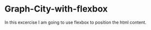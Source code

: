 # Graph-City-with-flexbox

In this excercise I am going to use flexbox to position the html content.
